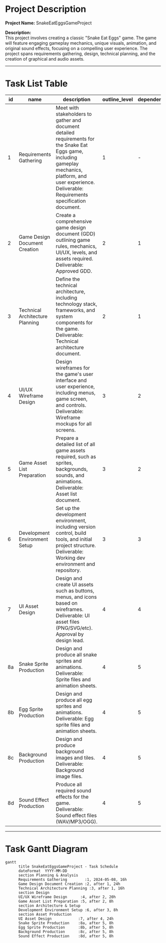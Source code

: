 # Project Description

**Project Name:** SnakeEatEggsGameProject

**Description:**  
This project involves creating a classic "Snake Eat Eggs" game. The game will feature engaging gameplay mechanics, unique visuals, animation, and original sound effects, focusing on a compelling user experience. The project spans requirements gathering, design, technical planning, and the creation of graphical and audio assets.

---

# Task List Table

| id   | name                          | description                                                                                                                                                                       | outline_level | dependent_tasks | parent_task | child_tasks                 | estimated_effort_in_hours | status      | required_skills                | assigned_to           |
|------|-------------------------------|-----------------------------------------------------------------------------------------------------------------------------------------------------------------------------------|---------------|-----------------|-------------|-----------------------------|--------------------------|-------------|-------------------------------|-----------------------|
| 1    | Requirements Gathering        | Meet with stakeholders to gather and document detailed requirements for the Snake Eat Eggs game, including gameplay mechanics, platform, and user experience. Deliverable: Requirements specification document. | 1             | -               | null        | 2, 3                       | 16                       | Not Started | requirements analysis          | Business Analyst      |
| 2    | Game Design Document Creation | Create a comprehensive game design document (GDD) outlining game rules, mechanics, UI/UX, levels, and assets required. Deliverable: Approved GDD.                                 | 2             | 1               | 1           | 4, 5                       | 24                       | Not Started | game design, documentation     | Game Designer         |
| 3    | Technical Architecture Planning | Define the technical architecture, including technology stack, frameworks, and system components for the game. Deliverable: Technical architecture document.                       | 2             | 1               | 1           | 6                          | 16                       | Not Started | software architecture          | Solution Architect    |
| 4    | UI/UX Wireframe Design        | Design wireframes for the game's user interface and user experience, including menus, game screen, and controls. Deliverable: Wireframe mockups for all screens.                   | 3             | 2               | 2           | 7                          | 20                       | Not Started | UI/UX design                   | UI/UX Designer        |
| 5    | Game Asset List Preparation   | Prepare a detailed list of all game assets required, such as sprites, backgrounds, sounds, and animations. Deliverable: Asset list document.                                       | 3             | 2               | 2           | 8a, 8b, 8c, 8d             | 8                        | Not Started | game design                     | Game Designer         |
| 6    | Development Environment Setup | Set up the development environment, including version control, build tools, and initial project structure. Deliverable: Working dev environment and repository.                    | 3             | 3               | 3           | -                          | 8                        | Not Started | devops, software setup          | DevOps Engineer       |
| 7    | UI Asset Design               | Design and create UI assets such as buttons, menus, and icons based on wireframes. Deliverable: UI asset files (PNG/SVG/etc). Approval by design lead.                             | 4             | 4               | 4           | -                          | 24                       | Not Started | graphic design                  | Graphic Designer      |
| 8a   | Snake Sprite Production       | Design and produce all snake sprites and animations. Deliverable: Sprite files and animation sheets.                                         | 4             | 5               | 5           | -                          | 8                        | Not Started | graphic design                  | 2D Animator          |
| 8b   | Egg Sprite Production         | Design and produce all egg sprites and animations. Deliverable: Egg sprite files and animation sheets.                                       | 4             | 5               | 5           | -                          | 8                        | Not Started | graphic design                  | 2D Animator          |
| 8c   | Background Production         | Design and produce background images and tiles. Deliverable: Background image files.                                                        | 4             | 5               | 5           | -                          | 8                        | Not Started | graphic design                  | Background Artist     |
| 8d   | Sound Effect Production       | Produce all required sound effects for the game. Deliverable: Sound effect files (WAV/MP3/OGG).                                              | 4             | 5               | 5           | -                          | 8                        | Not Started | audio production                | Sound Designer        |

---

# Task Gantt Diagram

```mermaid
gantt
      title SnakeEatEggsGameProject - Task Schedule
      dateFormat  YYYY-MM-DD
      section Planning & Analysis
      Requirements Gathering        :1, 2024-05-08, 16h
      Game Design Document Creation :2, after 1, 24h
      Technical Architecture Planning :3, after 1, 16h
      section Design
      UI/UX Wireframe Design      :4, after 2, 20h
      Game Asset List Preparation :5, after 2, 8h
      section Architecture & Setup
      Development Environment Setup :6, after 3, 8h
      section Asset Production
      UI Asset Design            :7, after 4, 24h
      Snake Sprite Production    :8a, after 5, 8h
      Egg Sprite Production      :8b, after 5, 8h
      Background Production      :8c, after 5, 8h
      Sound Effect Production    :8d, after 5, 8h
```
